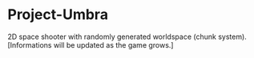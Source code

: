 # Project-Umbra


2D space shooter with randomly generated worldspace (chunk system). <br/>
[Informations will be updated as the game grows.]

